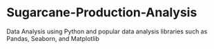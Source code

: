 # Sugarcane-Production-Analysis
Data Analysis using Python and popular data analysis libraries such as Pandas, Seaborn, and Matplotlib
